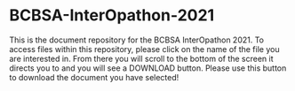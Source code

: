 # BCBSA-InterOpathon-2021
This is the document repository for the BCBSA InterOpathon 2021. 
To access files within this repository, please click on the name of the file you are interested in. From there you will scroll to the bottom of the screen it directs you to and you will see a DOWNLOAD button. Please use this button to download the document you have selected!
